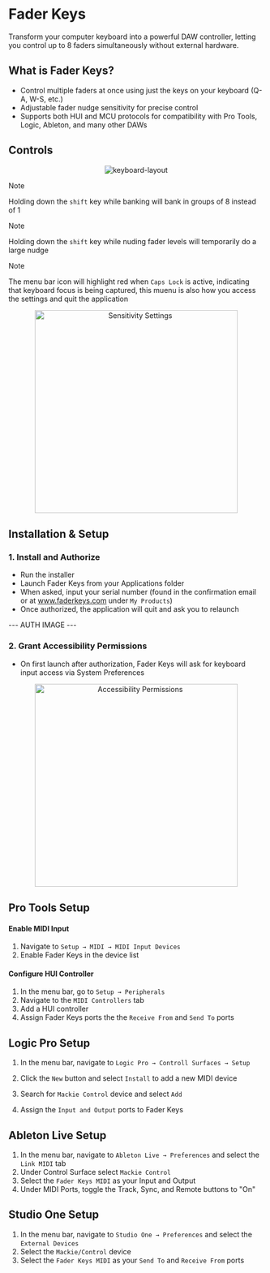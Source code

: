 # Fader Keys

Transform your computer keyboard into a powerful DAW controller, letting you control up to 8 faders simultaneously without external hardware.

## What is Fader Keys?

- Control multiple faders at once using just the keys on your keyboard (Q-A, W-S, etc.)
- Adjustable fader nudge sensitivity for precise control
- Supports both HUI and MCU protocols for compatibility with Pro Tools, Logic, Ableton, and many other DAWs

## Controls

<p align="center">
  <img alt="keyboard-layout" src="https://github.com/user-attachments/assets/02287bdf-8e30-40b4-9442-8fb681ef0b3d">
</p>

> [!NOTE]
> Holding down the `shift` key while banking will bank in groups of 8 instead of 1

> [!NOTE]
> Holding down the `shift` key while nuding fader levels will temporarily do a large nudge

> [!NOTE]
> The menu bar icon will highlight red when `Caps Lock` is active, indicating that keyboard focus is being captured, this muenu is also how you access the settings and quit the application

<p align="center">
  <img width="400" alt="Sensitivity Settings" src="https://github.com/user-attachments/assets/e9879612-2c1b-44d5-8a44-102d6e06c681" />
</p>

## Installation & Setup

### 1. Install and Authorize

- Run the installer
- Launch Fader Keys from your Applications folder
- When asked, input your serial number (found in the confirmation email or at www.faderkeys.com under `My Products`)
- Once authorized, the application will quit and ask you to relaunch

--- AUTH IMAGE ---

### 2. Grant Accessibility Permissions

- On first launch after authorization, Fader Keys will ask for keyboard input access via System Preferences

<p align="center">
  <img width="400" alt="Accessibility Permissions" src="https://github.com/user-attachments/assets/15fc156d-0092-4b31-8757-6151aae2061c" />
</p>

## Pro Tools Setup

#### Enable MIDI Input

1. Navigate to `Setup → MIDI → MIDI Input Devices`
2. Enable Fader Keys in the device list

#### Configure HUI Controller

1. In the menu bar, go to `Setup → Peripherals`
2. Navigate to the `MIDI Controllers` tab
3. Add a HUI controller
4. Assign Fader Keys ports the the `Receive From` and `Send To` ports

## Logic Pro Setup

1. In the menu bar, navigate to `Logic Pro → Controll Surfaces → Setup`
2. Click the `New` button and select `Install` to add a new MIDI device
3. Search for `Mackie Control` device and select `Add`

4. Assign the `Input and Output` ports to Fader Keys

## Ableton Live Setup

1. In the menu bar, navigate to `Ableton Live → Preferences` and select the `Link MIDI` tab
2. Under Control Surface select `Mackie Control`
3. Select the `Fader Keys MIDI` as your Input and Output
4. Under MIDI Ports, toggle the Track, Sync, and Remote buttons to "On"

## Studio One Setup

1. In the menu bar, navigate to `Studio One → Preferences` and select the `External Devices`
2. Select the `Mackie/Control` device
3. Select the `Fader Keys MIDI` as your `Send To` and `Receive From` ports
